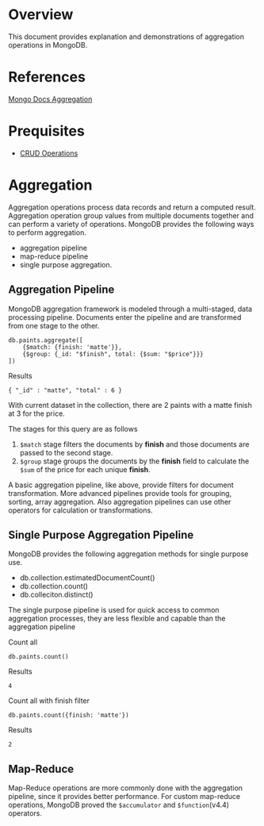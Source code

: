 # Overview

This document provides explanation and demonstrations of aggregation operations in MongoDB.

# References

[Mongo Docs Aggregation](https://docs.mongodb.com/manual/aggregation)

# Prequisites

- [CRUD Operations](./crud-operations.md)

# Aggregation

Aggregation operations process data records and return a computed result. Aggregation operation group values from multiple documents together and can perform a variety of operations. MongoDB provides the following ways to perform aggregation.

- aggregation pipeline
- map-reduce pipeline
- single purpose aggregation.

## Aggregation Pipeline

MongoDB aggregation framework is modeled through a multi-staged, data processing pipeline. Documents enter the pipeline and are transformed from one stage to the other.

```shell
db.paints.aggregate([
    {$match: {finish: 'matte'}},
    {$group: {_id: "$finish", total: {$sum: "$price"}}}
])
```

Results

```shell
{ "_id" : "matte", "total" : 6 }
```

With current dataset in the collection, there are 2 paints with a matte finish at 3 for the price.

The stages for this query are as follows

1. `$match` stage filters the documents by **finish** and those documents are passed to the second stage.
2. `$group` stage groups the documents by the **finish** field to calculate the `$sum` of the price for each unique **finish**.

A basic aggregation pipeline, like above, provide filters for document transformation. More advanced pipelines provide tools for grouping, sorting, array aggregation. Also aggregation pipelines can use other operators for calculation or transformations.

## Single Purpose Aggregation Pipeline

MongoDB provides the following aggregation methods for single purpose use.

- db.collection.estimatedDocumentCount()
- db.collection.count()
- db.colleciton.distinct()

The single purpose pipeline is used for quick access to common aggregation processes, they are less flexible and capable than the aggregation pipeline

Count all

```shell
db.paints.count()
```

Results

```shell
4
```

Count all with finish filter

```shell
db.paints.count({finish: 'matte'})
```

Results

```
2
```

## Map-Reduce

Map-Reduce operations are more commonly done with the aggregation pipeline, since it provides better performance. For custom map-reduce operations, MongoDB
proved the `$accumulator` and `$function`(v4.4) operators.
